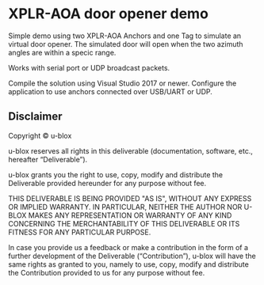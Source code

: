 # XPLR-AOA door opener demo

Simple demo using two XPLR-AOA Anchors and one Tag to simulate an virtual door opener. The simulated door will open when the two azimuth angles are within a specic range.

Works with serial port or UDP broadcast packets.

Compile the solution using Visual Studio 2017 or newer. Configure the application to use anchors connected over USB/UART or UDP.

## Disclaimer
Copyright &copy; u-blox 

u-blox reserves all rights in this deliverable (documentation, software, etc.,
hereafter “Deliverable”). 

u-blox grants you the right to use, copy, modify and distribute the
Deliverable provided hereunder for any purpose without fee.

THIS DELIVERABLE IS BEING PROVIDED "AS IS", WITHOUT ANY EXPRESS OR IMPLIED
WARRANTY. IN PARTICULAR, NEITHER THE AUTHOR NOR U-BLOX MAKES ANY
REPRESENTATION OR WARRANTY OF ANY KIND CONCERNING THE MERCHANTABILITY OF THIS
DELIVERABLE OR ITS FITNESS FOR ANY PARTICULAR PURPOSE.

In case you provide us a feedback or make a contribution in the form of a
further development of the Deliverable (“Contribution”), u-blox will have the
same rights as granted to you, namely to use, copy, modify and distribute the
Contribution provided to us for any purpose without fee.

